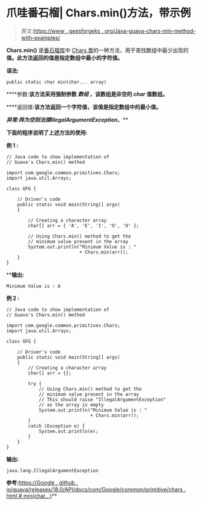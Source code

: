 # 爪哇番石榴| Chars.min()方法，带示例

> 原文:[https://www . geesforgeks . org/Java-guava-chars-min-method-with-examples/](https://www.geeksforgeeks.org/java-guava-chars-min-method-with-examples/)

**Chars.min()** 是[番石榴库](https://www.geeksforgeeks.org/guava-library-java/)中 [Chars 类](https://www.geeksforgeeks.org/chars-class-guava-java/)的一种方法，用于查找数组中最少出现的**值。此方法返回的值是指定数组中最小的字符值。**

****语法:****

```
public static char min(char... array) 
```

****参数:**该方法采用强制参数 ***数组*** ，该数组是非空的 *char* 值数组。**

****返回值:**该方法返回一个字符值，该值是指定数组中的最小值。**

****异常:**阵为空则法掷***IllegalArgumentException***。**

**下面的程序说明了上述方法的使用:**

****例 1 :****

```
// Java code to show implementation of
// Guava's Chars.min() method

import com.google.common.primitives.Chars;
import java.util.Arrays;

class GFG {

    // Driver's code
    public static void main(String[] args)
    {

        // Creating a character array
        char[] arr = { 'A', 'E', 'I', 'O', 'U' };

        // Using Chars.min() method to get the
        // minimum value present in the array
        System.out.println("Minimum Value is : "
                           + Chars.min(arr));
    }
}
```

****输出:**

```
Minimum Value is : A

```

**例 2 :**

```
// Java code to show implementation of
// Guava's Chars.min() method

import com.google.common.primitives.Chars;
import java.util.Arrays;

class GFG {

    // Driver's code
    public static void main(String[] args)
    {
        // Creating a character array
        char[] arr = {};

        try {
            // Using Chars.min() method to get the
            // minimum value present in the array
            // This should raise "IllegalArgumentException"
            // as the array is empty
            System.out.println("Minimum Value is : "
                               + Chars.min(arr));
        }
        catch (Exception e) {
            System.out.println(e);
        }
    }
}
```

**输出:**

```
java.lang.IllegalArgumentException

```

**参考:**[https://Google . github . io/guava/releases/18.0/API/docs/com/Google/common/primitive/chars . html # min(char…)](https://google.github.io/guava/releases/18.0/api/docs/com/google/common/primitives/Chars.html#min(char...))**